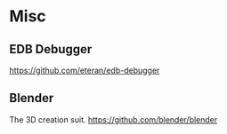 # Misc

## EDB Debugger
https://github.com/eteran/edb-debugger

## Blender
The 3D creation suit.
https://github.com/blender/blender
